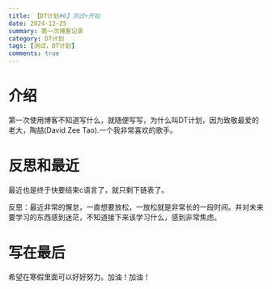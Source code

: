 ```yaml
---
title: 【DT计划#0】测试+开始
date: 2024-12-25
summary: 第一次博客记录
category: DT计划
tags: [测试，DT计划]
comments: true
---
```


# 介绍

第一次使用博客不知道写什么，就随便写写，为什么叫DT计划，因为致敬最爱的老大，陶喆(David Zee Tao).一个我非常喜欢的歌手。

# 反思和最近

最近也是终于快要结束c语言了，就只剩下链表了。

反思：最近非常的懈怠，一直想要放松，一放松就是非常长的一段时间。并对未来要学习的东西感到迷茫，不知道接下来该学习什么，感到非常焦虑。

# 写在最后

希望在寒假里面可以好好努力。加油！加油！
